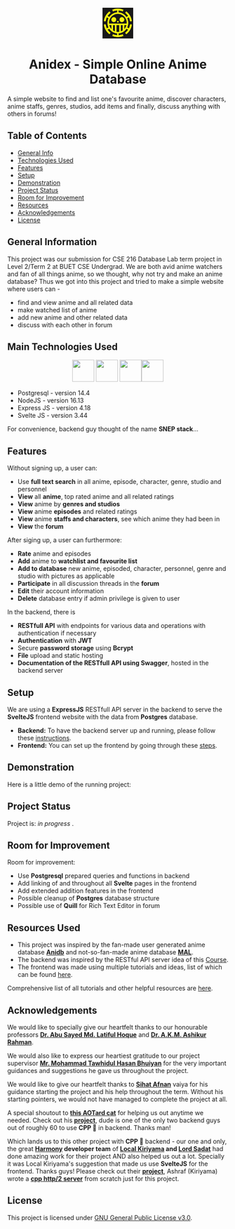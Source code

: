 <p align="center">
  <img height = "70" width = "70" src="/assets/anidex.jpg" alt= "Anidex")
</p>

<p align="center"> <h1 align="center"> Anidex - Simple Online Anime Database </h1> </p>

A simple website to find and list one's favourite anime, discover characters, anime staffs, genres, studios, add items and finally, discuss anything with others in forums!


## Table of Contents

- [General Info](#general-information)
- [Technologies Used](#main-technologies-used)
- [Features](#features)
- [Setup](#setup)
- [Demonstration](#demonstration)
- [Project Status](#project-status)
- [Room for Improvement](#room-for-improvement)
- [Resources](#resources-used)
- [Acknowledgements](#acknowledgements)
- [License](#license)

## General Information

This project was our submission for CSE 216 Database Lab term project in Level 2/Term 2 at BUET CSE Undergrad.
We are both avid anime watchers and fan of all things anime, so we thought, why not try and make an anime database? Thus we got into this project and tried to make a simple website where users can -

- find and view anime and all related data
- make watched list of anime
- add new anime and other related data
- discuss with each other in forum


## Main Technologies Used

<p align="center">
  <img height="50" width="50" src="https://cdn.jsdelivr.net/gh/devicons/devicon/icons/svelte/svelte-original.svg" /> <img height="50" width="50" src="https://cdn.jsdelivr.net/gh/devicons/devicon/icons/nodejs/nodejs-original.svg" /> <img height="50" width="50" src="https://cdn.jsdelivr.net/gh/devicons/devicon/icons/express/express-original-wordmark.svg" /><img height="50" width="50" src="https://cdn.jsdelivr.net/gh/devicons/devicon/icons/postgresql/postgresql-original.svg" />       
</p>

- Postgresql - version 14.4
- NodeJS - version 16.13
- Express JS - version 4.18
- Svelte JS - version 3.44

For convenience, backend guy thought of the name **SNEP stack**...


## Features

Without signing up, a user can:

- Use **full text search** in all anime, episode, character, genre, studio and personnel
- **View** all **anime**, top rated anime and all related ratings
- **View** anime by **genres and studios**
- **View** anime **episodes** and related ratings
- **View** anime **staffs and characters**, see which anime they had been in
- **View** the **forum**

After siging up, a user can furthermore:

- **Rate** anime and episodes
- **Add** anime to **watchlist and favourite list**
- **Add to database** new anime, episoded, character, personnel, genre and studio with pictures as applicable
- **Participate** in all discussion threads in the **forum**
- **Edit** their account information
- **Delete** database entry if admin privilege is given to user

In the backend, there is

- **RESTfull API** with endpoints for various data and operations with authentication if necessary
- **Authentication** with **JWT**
- Secure **password storage** using **Bcrypt**
- **File** upload and static hosting
- **Documentation of the RESTfull API using Swagger**, hosted in the backend server


## Setup

We are using a **ExpressJS** RESTfull API server in the backend to serve the **SvelteJS** frontend website with the data from **Postgres** database.

- **Backend:** To have the backend server up and running, please follow these [instructions](https://github.com/KyojinsAnidex/Anidex/blob/main/backend/README.md).
- **Frontend:** You can set up the frontend by going through these [steps](https://github.com/KyojinsAnidex/Anidex/blob/main/frontend/README.md).


## Demonstration

Here is a little demo of the running project:


## Project Status

Project is: _in progress_ .


## Room for Improvement

Room for improvement:

- Use **Postgresql** prepared queries and functions in backend
- Add linking of and throughout all **Svelte** pages in the frontend
- Add extended addition features in the frontend
- Possible cleanup of **Postgres** database structure
- Possible use of **Quill** for Rich Text Editor in forum


## Resources Used

- This project was inspired by the fan-made user generated anime database **[Anidb](anidb.net)** and not-so-fan-made anime database **[MAL](myanimelist.net)**.
- The backend was inspired by the RESTful API server idea of this [Course](https://www.udemy.com/course/react-nodejs-express-mongodb-the-mern-fullstack-guide/).
- The frontend was made using multiple tutorials and ideas, list of which can be found [here](https://github.com/KyojinsAnidex/Anidex/tree/main/resources#svelte).

Comprehensive list of all tutorials and other helpful resources are [here](https://github.com/KyojinsAnidex/Anidex/tree/main/resources).


## Acknowledgements

We would like to specially give our heartfelt thanks to our honourable professors **[Dr. Abu Sayed Md. Latiful Hoque](https://cse.buet.ac.bd/faculty_list/detail/asmlatifulhoque)** and **[Dr. A.K.M. Ashikur Rahman](https://cse.buet.ac.bd/faculty_list/detail/ashikurrahman)**.

We would also like to express our heartiest gratitude to our project supervisor **[Mr. Mohammad Tawhidul Hasan Bhuiyan](https://cse.buet.ac.bd/faculty_list/detail/tawhid)** for the very important guidances and suggestions he gave us throughout the project.

We would like to give our heartfelt thanks to **[Sihat Afnan](https://github.com/AfnanCSE98)** vaiya for his guidance starting the project and his help throughout the term. Without his starting pointers, we would not have managed to complete the project at all.

A special shoutout to **[this AOTard cat](https://github.com/Siam11651)** for helping us out anytime we needed. Check out his **[project](https://github.com/ePathshala-org)**, dude is one of the only two backend guys out of roughly 60 to use **CPP 🤲** in backend. Thanks man!

Which lands us to this other project with **CPP 🤲** backend - our one and only, the great **[Harmony](www.harmony-open.com) developer team** of **[Local Kiriyama](https://github.com/risenfromashes) and [Lord Sadat](https://github.com/Sadat-Hossain-01)** had done amazing work for their project AND also helped us out a lot. Specially it was Local Kiriyama's suggestion that made us use **SvelteJS** for the frontend. Thanks guys! Please check out their **[project](https://github.com/risenfromashes/harmony-web)**, Ashraf (Kiriyama) wrote a **[cpp http/2 server](https://github.com/risenfromashes/harmony-http)** from scratch just for this project.


## License

This project is licensed under [GNU General Public License v3.0](/LICENSE).

